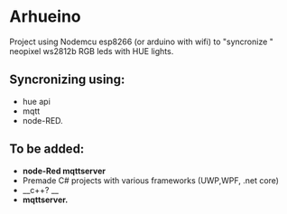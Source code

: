 # Arhueino
Project using Nodemcu esp8266 (or arduino with wifi) to "syncronize " neopixel ws2812b RGB leds with HUE lights. 

## Syncronizing using:
- hue api 
- mqtt
- node-RED.


## To be added:
- ****node-Red mqttserver****
- Premade C# projects with various frameworks (UWP,WPF, .net core)
- __c++? __
- __mqttserver.__
